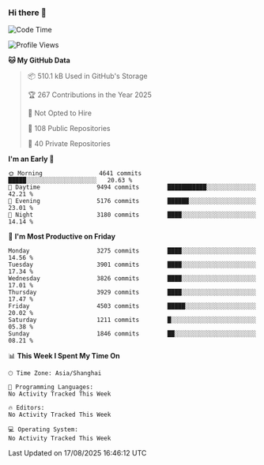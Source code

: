 ### Hi there 👋

<!--
**qbosen/qbosen** is a ✨ _special_ ✨ repository because its `README.md` (this file) appears on your GitHub profile.

Here are some ideas to get you started:

- 🔭 I’m currently working on ...
- 🌱 I’m currently learning ...
- 👯 I’m looking to collaborate on ...
- 🤔 I’m looking for help with ...
- 💬 Ask me about ...
- 📫 How to reach me: ...
- 😄 Pronouns: ...
- ⚡ Fun fact: ...
-->

<!--START_SECTION:waka-->
![Code Time](http://img.shields.io/badge/Code%20Time-2%2C111%20hrs%2036%20mins-blue)

![Profile Views](http://img.shields.io/badge/Profile%20Views-3-blue)

**🐱 My GitHub Data** 

> 📦 510.1 kB Used in GitHub's Storage 
 > 
> 🏆 267 Contributions in the Year 2025
 > 
> 🚫 Not Opted to Hire
 > 
> 📜 108 Public Repositories 
 > 
> 🔑 40 Private Repositories 
 > 
**I'm an Early 🐤** 

```text
🌞 Morning                4641 commits        █████░░░░░░░░░░░░░░░░░░░░   20.63 % 
🌆 Daytime                9494 commits        ███████████░░░░░░░░░░░░░░   42.21 % 
🌃 Evening                5176 commits        ██████░░░░░░░░░░░░░░░░░░░   23.01 % 
🌙 Night                  3180 commits        ████░░░░░░░░░░░░░░░░░░░░░   14.14 % 
```
📅 **I'm Most Productive on Friday** 

```text
Monday                   3275 commits        ████░░░░░░░░░░░░░░░░░░░░░   14.56 % 
Tuesday                  3901 commits        ████░░░░░░░░░░░░░░░░░░░░░   17.34 % 
Wednesday                3826 commits        ████░░░░░░░░░░░░░░░░░░░░░   17.01 % 
Thursday                 3929 commits        ████░░░░░░░░░░░░░░░░░░░░░   17.47 % 
Friday                   4503 commits        █████░░░░░░░░░░░░░░░░░░░░   20.02 % 
Saturday                 1211 commits        █░░░░░░░░░░░░░░░░░░░░░░░░   05.38 % 
Sunday                   1846 commits        ██░░░░░░░░░░░░░░░░░░░░░░░   08.21 % 
```


📊 **This Week I Spent My Time On** 

```text
🕑︎ Time Zone: Asia/Shanghai

💬 Programming Languages: 
No Activity Tracked This Week

🔥 Editors: 
No Activity Tracked This Week

💻 Operating System: 
No Activity Tracked This Week
```


 Last Updated on 17/08/2025 16:46:12 UTC
<!--END_SECTION:waka-->

